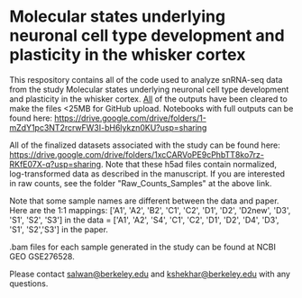 # Molecular states underlying neuronal cell type development and plasticity in the whisker cortex


This respository contains all of the code used to analyze snRNA-seq data from the study Molecular states underlying neuronal cell type development and plasticity in the whisker cortex. [All](https://www.biorxiv.org/content/10.1101/2024.10.07.617106v1) of the outputs have been cleared to make the files <25MB for GitHub upload. Notebooks with full outputs can be found here: https://drive.google.com/drive/folders/1-mZdY1pc3NT2rcrwFW3I-bH6lykzn0KU?usp=sharing

All of the finalized datasets associated with the study can be found here: https://drive.google.com/drive/folders/1xcCARVoPE9cPhbTT8ko7rz-RKfE07X-q?usp=sharing. Note that these h5ad files contain normalized, log-transformed data as described in the manuscript. If you are interested in raw counts, see the folder "Raw_Counts_Samples" at the above link.

Note that some sample names are different between the data and paper. Here are the 1:1 mappings: ['A1', 'A2', 'B2', 'C1', 'C2', 'D1', 'D2', 'D2new', 'D3', 'S1', 'S2', 'S3'] in the data = ['A1', 'A2', 'S4', 'C1', 'C2', 'D1', 'D2', 'D4', 'D3', 'S1', 'S2','S3'] in the paper.

.bam files for each sample generated in the study can be found at NCBI GEO GSE276528. 

Please contact salwan@berkeley.edu and kshekhar@berkeley.edu with any questions.
